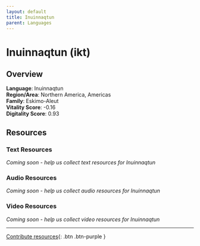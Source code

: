 ```yaml
---
layout: default
title: Inuinnaqtun
parent: Languages
---
```


# Inuinnaqtun (ikt)

## Overview

**Language**: Inuinnaqtun  
**Region/Area**: Northern America, Americas  
**Family**: Eskimo-Aleut  
**Vitality Score**: -0.16  
**Digitality Score**: 0.93  

## Resources

### Text Resources
*Coming soon - help us collect text resources for Inuinnaqtun*

### Audio Resources
*Coming soon - help us collect audio resources for Inuinnaqtun*

### Video Resources
*Coming soon - help us collect video resources for Inuinnaqtun*

---

[Contribute resources](https://fairtrain.github.io/){: .btn .btn-purple }

